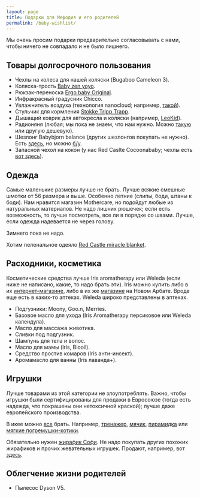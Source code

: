 ```yaml
---
layout: page
title: Подарки для Мефодия и его родителей
permalink: /baby-wishlist/
---
```


Мы очень просим подарки предварительно согласовывать с нами, чтобы ничего не совпадало и не было лишнего.

## Товары долгосрочного пользования

- Чехлы на колеса для нашей коляски (Bugaboo Cameleon 3).
- Коляска-трость [Baby zen yoyo](https://market.yandex.ru/product/8528976?hid=90796&suggest=1&suggest_type=model).
- Рюкзак-переноска [Ergo baby Original](https://market.yandex.ru/product/1224138937?hid=989026&show-uid=64091699339949026800000).
- Инфракрасный градусник Chicco.
- Увлажнитель воздуха (технология nanocloud; например, [такой](http://www.ozon.ru/context/detail/id/22444124/?frommarket=https%3a/market.yandex.ru/search.xml%3fcvredirect=2&text=увлажнитель+воздуха+nanocloud&utm_campaign=div_appliance&utm_content=22444124&utm_medium=cpc&utm_source=cpc_yandex_market&utm_term=22444124&ymclid=64288878735409720190005)).
- Стульчик для кормления [Stokke Tripp Trapp](http://www.istokke.ru/stulya/tripp-trapp/).
- Дышащий коврик для автокресла и коляски (например, [LeoKid](http://kids.wikimart.ru/walks_and_tours/child_carseats/accessories_carchair/model/72258775/matrasy_leokid_dyshashhijj_kovrik_krasnyjj/)).
- Радионяня (любая; мы пока не знаем, что нам нужно. Можно [такую](https://market.yandex.ru/product/13414678?hid=989023) или другую дешевую).
- Шезлонг Babybjorn balance (других шезлонгов покупать не нужно). Есть [здесь](http://www.mytoys.ru/BabyBjorn-Кресло-шезлонг-Balance-Soft-BabyBjorn-бежевый/Кресла-качалки-качели-и-шезлон/KID/ru-mt.ba.ca32.02/2621983?utm_content=17218360&utm_medium=CPC&mc=RUS_MTS_ONL_PSE_yandex-market_feed_ps_1&ymclid=64282486011518798630002&utm_campaign=17218330&utm_source=ymarket&frommarket=https%3A%2F%2Fmarket.yandex.ru%2Fsearch.xml%3Fclid%3D545%26cvredirect%3D0%26text%3Dbabybjorn+balance&utm_term=2621983), но можно [б/у](https://www.avito.ru/moskva?q=babybjorn+balance).
- Запасной чехол на кокон (у нас Red Caslte Cocoonababy; чехлы есть [вот здесь](http://www.olant-shop.ru/catalog/olant/?ID=38336&SECTION_ID=195004)).

## Одежда

Самые маленькие размеры лучше не брать. Лучше всякие смешные шмотки от 56 размера и выше. Особенно летние (слипы, боди, штаны к боди). Нам нравится магазин Mothercare, но подойдут любые из натуральных материалов. Не надо лишних рюшечек; если есть возможность, то лучше посмотреть, все ли в порядке со швами. Лучше, если одежда надевается не через голову.

Зимнего пока не надо.

Хотим пеленальное одеяло [Red Castle miracle blanket](http://www.olant-shop.ru/catalog/olant/?ID=114525&SECTION_ID=2087).

## Расходники, косметика

Косметические средства лучше Iris aromatherapy или Weleda (если ниже не написано, какие, то надо брать эти). Iris можно купить либо в их [интернет-магазине](http://aromatherapy.ru), либо в их же [магазине](http://aromatherapy.ru/ehfirnye-masla-kupit/branded-boutiques/) на Новом Арбате. Вроде еще есть в каких-то аптеках. Weleda широко представлены в аптеках.

- Подгузники: Moony, Goo.n, Merries.
- Базовое масло для ухода (Iris Aromatherapy персиковое или Weleda календула).
- Масло для массажа животика.
- Сливки под подгузник.
- Шампунь для тела и волос.
- Масло для мамы (Iris, Biooil).
- Средство простив комаров (Iris анти-инсект).
- Аромамасло для ванны (Iris лаванда+).


## Игрушки

Лучше товарами из этой категории не злоупотреблять. Важно, чтобы игрушки были сертифицированы для продажи в Евросоюзе (тогда есть надежда, что покрашены они нетоксичной краской); лучше даже европейского производства.

В икее можно [все](http://www.ikea.com/ru/ru/catalog/categories/departments/childrens_ikea/18716/) брать. Например, [тренажер](http://www.ikea.com/ru/ru/catalog/products/70108177/), [мячик](http://www.ikea.com/ru/ru/catalog/products/00159542/), [пирамидка](http://www.ikea.com/ru/ru/catalog/products/50294887/) или [мягкие погремушки-котики](http://www.ikea.com/ru/ru/catalog/products/60266228/). 

Обязательно нужен [жирафик Софи](http://www.sofigiraf.ru/). Не надо покупать других похожих жирафиков и прочих жевательных игрушек. Продают, например, вот [здесь](http://www.olant-shop.ru/catalog/olant/?ID=2168543&SECTION_ID=2343).

## Облегчение жизни родителей

- Пылесос Dyson V5.
